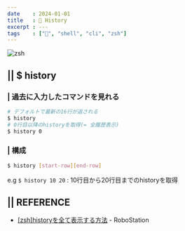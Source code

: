 ```yaml
---
date    : 2024-01-01
title   : 🐚 History
excerpt : ---
tags    : ["🐚", "shell", "cli", "zsh"]
---
```


![zsh](https://github.com/sh16ma/gitpress/assets/150888300/6e226d99-cc58-42c0-a307-fc221b258455)

## || $ history
### | 過去に入力したコマンドを見れる
```sh
# デフォルトで最新の16行が返される
$ history
# 0行目以降のhistoryを取得(= 全履歴表示)
$ history 0
```
### | 構成
```sh
$ history [start-row][end-row]
```
e.g `$ history 10 20` : 10行目から20行目までのhistoryを取得


## || REFERENCE
- [[zsh]historyを全て表示する方法](https://rb-station.com/blogs/software/zsh-all-history) - RoboStation

